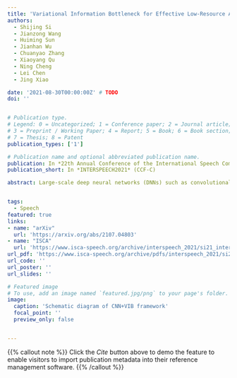 ```yaml
---
title: 'Variational Information Bottleneck for Effective Low-Resource Audio Classification'
authors:
  - Shijing Si
  - Jianzong Wang
  - Huiming Sun
  - Jianhan Wu
  - Chuanyao Zhang
  - Xiaoyang Qu
  - Ning Cheng
  - Lei Chen
  - Jing Xiao

date: '2021-08-30T00:00:00Z' # TODO
doi: ''


# Publication type.
# Legend: 0 = Uncategorized; 1 = Conference paper; 2 = Journal article;
# 3 = Preprint / Working Paper; 4 = Report; 5 = Book; 6 = Book section;
# 7 = Thesis; 8 = Patent
publication_types: ['1']

# Publication name and optional abbreviated publication name.
publication: In *22th Annual Conference of the International Speech Communication Association*
publication_short: In *INTERSPEECH2021* (CCF-C)

abstract: Large-scale deep neural networks (DNNs) such as convolutional neural networks (CNNs) have achieved impressive performance in audio classification for their powerful capacity and strong generalization ability. However, when training a DNN model on low-resource tasks, it is usually prone to overfitting the small data and learning too much redundant information. To address this issue, we propose to use variational information bottleneck (VIB) to mitigate overfitting and suppress irrelevant information. In this work, we conduct experiments on a 4-layer CNN. However, the VIB framework is ready-to-use and could be easily utilized with many other state-of-the-art network architectures. Evaluation on a few audio datasets shows that our approach significantly outperforms baseline methods, yielding ≥ 5.0% improvement in terms of classification accuracy in some low-source settings.


tags:
  - Speech
featured: true
links:
- name: "arXiv"
  url: 'https://arxiv.org/abs/2107.04803'
- name: "ISCA"
  url: 'https://www.isca-speech.org/archive/interspeech_2021/si21_interspeech.html'
url_pdf: 'https://www.isca-speech.org/archive/pdfs/interspeech_2021/si21_interspeech.pdf'
url_code: ''
url_poster: ''
url_slides: ''

# Featured image
# To use, add an image named `featured.jpg/png` to your page's folder.
image:
  caption: 'Schematic diagram of CNN+VIB framework'
  focal_point: ''
  preview_only: false


---
```


{{% callout note %}}
Click the _Cite_ button above to demo the feature to enable visitors to import publication metadata into their reference management software.
{{% /callout %}}

